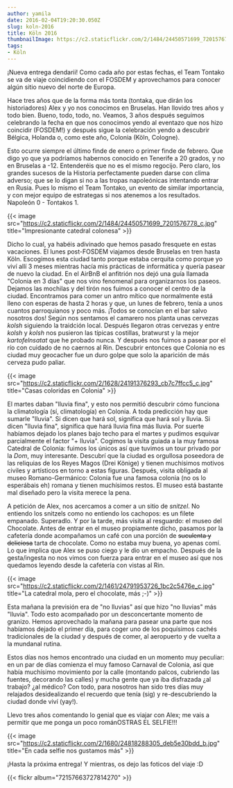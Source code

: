 ```yaml
---
author: yamila
date: 2016-02-04T19:20:30.050Z
slug: koln-2016
title: Köln 2016
thumbnailImage: https://c2.staticflickr.com/2/1484/24450571699_7201576778_c.jpg
tags:
- Köln
---
```


¡Nueva entrega dendarii! Como cada año por estas fechas, el Team Tontako se va de viaje coincidiendo con el FOSDEM y aprovechamos para conocer algún sitio nuevo del norte de Europa.

Hace tres años que de la forma más tonta (tontaka, que dirán los historiadores) Alex y yo nos conocimos en Bruselas. Han llovido tres años y todo bien. Bueno, todo, todo, no. Veamos, 3 años después seguimos celebrando la fecha en que nos conocimos yendo al eventazo que nos hizo coincidir (FOSDEM!) y después sigue la celebración yendo a descubrir Bélgica, Holanda o, como este año, Colonia (Köln, Cologne).

Esto ocurre siempre el último finde de enero o primer finde de febrero. Que digo yo que ya podríamos habernos conocido en Tenerife a 20 grados, y no en Bruselas a -12. Entenderéis que no es el mismo regocijo. Pero claro, los grandes sucesos de la Historia perfectamente pueden darse con clima adverso; que se lo digan si no a las tropas napoleónicas intentando entrar en Rusia. Pues lo mismo el Team Tontako, un evento de similar importancia, y con mejor equipo de estrategas si nos atenemos a los resultados. Napoleón 0 - Tontakos 1.

{{< image src="https://c2.staticflickr.com/2/1484/24450571699_7201576778_c.jpg" title="Impresionante catedral colonesa" >}}

Dicho lo cual, ya habéis adivinado que hemos pasado fresquete en estas vacaciones. El lunes post-FOSDEM viajamos desde Bruselas en tren hasta Köln. Escogimos esta ciudad tanto porque estaba cerquita como porque yo viví allí 3 meses mientras hacía mis prácticas de informática y quería pasear de nuevo la ciudad. En el AirBnB el anfitrión nos dejó una guía llamada "Colonia en 3 días" que nos vino fenomenal para organizarnos los paseos. Dejamos las mochilas y del tirón nos fuimos a conocer el centro de la ciudad. Encontramos para comer un antro mítico que normalmente está lleno con esperas de hasta 2 horas y que, un lunes de febrero, tenía a unos cuantos parroquianos y poco más. ¡Todos se conocían en el bar salvo nosotros dos! Según nos sentamos el camarero nos planta unas cervezas <em>kolsh</em> siguiendo la traidción local. Después llegaron otras cervezas y entre <em>kolsh</em> y <em>kolsh</em> nos pusieron las típicas costillas, bratwurst y la mejor <em>kartofelnsatat</em> que he probado nunca. Y después nos fuimos a pasear por el río con cuidado de no caernos al Rin. Descubrir entonces que Colonia no es ciudad muy geocacher fue un duro golpe que solo la aparición de más cerveza pudo paliar.

{{< image src="https://c2.staticflickr.com/2/1628/24191376293_cb7c7ffcc5_c.jpg" title="Casas coloridas en Colonia" >}}

El martes daban "lluvia fina", y esto nos permitió descubrir cómo funciona la climatología (sí, climatología) en Colonia. A toda predicción hay que sumarle "lluvia". Si dicen que hará sol, significa que hará sol y lluvia. Si dicen "lluvia fina", significa que hará lluvia fina más lluvia. Por suerte habíamos dejado los planes bajo techo para el martes y pudimos esquivar parcialmente el factor "+ lluvia". Cogimos la visita guiada a la muy famosa Catedral de Colonia: fuimos los únicos así que tuvimos un tour privado por la <em>Dom</em>, muy interesante. Descubrí que la ciudad es orgullosa poseedora de las reliquias de los Reyes Magos (Drei Könige) y tienen muchísimos motivos civiles y artísticos en torno a estas figuras. Después, visita obligada al museo Romano-Germánico: Colonia fue una famosa colonia (no os lo esperábais eh) romana y tienen muchísimos restos. El museo está bastante mal diseñado pero la visita merece la pena.

A petición de Alex, nos acercamos a comer a un sitio de <em>snitzel</em>. No entiendo los snitzels como no entiendo los cachopos: es un filete empanado. Superadlo. Y por la tarde, más visita al resguardo: el museo del Chocolate. Antes de entrar en el museo propiamente dicho, pasamos por la cafetería donde acompañamos un café con una porción de <del>suculenta y deliciosa</del> tarta de chocolate. Como no estaba muy buena, yo apenas comí. Lo que implica que Alex se puso ciego y le dio un empacho. Después de la gesta/ingesta no nos vimos con fuerza para entrar en el museo así que nos quedamos leyendo desde la cafetería con vistas al Rin.

{{< image src="https://c2.staticflickr.com/2/1461/24791953726_1bc2c5476e_c.jpg" title="La catedral mola, pero el chocolate, más ;-)" >}}

Esta mañana la previsión era de "no lluvias" así que hizo "no lluvias" más "lluvia". Todo esto acompañado por un desconcertante momento de granizo. Hemos aprovechado la mañana para pasear una parte que nos habíamos dejado el primer día, para coger uno de los poquísimos cachés tradicionales de la ciudad y después de comer, al aeropuerto y de vuelta a la mundanal rutina.

Estos días nos hemos encontrado una ciudad en un momento muy peculiar: en un par de días comienza el muy famoso Carnaval de Colonia, así que había muchísimo movimiento por la calle (montando palcos, cubriendo las fuentes, decorando las calles) y mucha gente que ya iba disfrazada ¿al trabajo? ¿al médico? Con todo, para nosotros han sido tres días muy relajados desidealizando el recuerdo que tenía (sig) y re-descubriendo la ciudad donde viví (yay!).

Llevo tres años comentando lo genial que es viajar con Alex; me vais a permitir que me ponga un poco románOSTRAS EL SELFIE!!!

{{< image src="https://c2.staticflickr.com/2/1680/24818288305_deb5e30bdd_b.jpg" title="En cada selfie nos gustamos más" >}}

¡Hasta la próxima entrega! Y mientras, os dejo las foticos del viaje :D

{{< flickr album="72157663727814270" >}}
